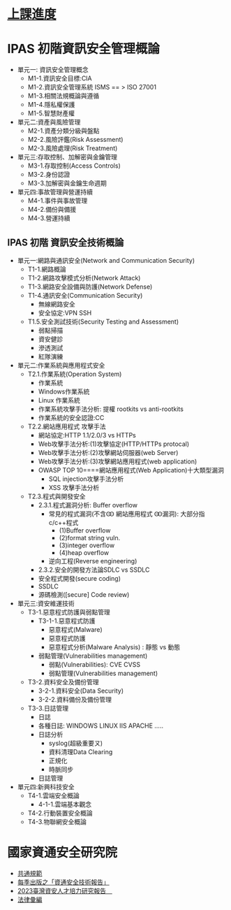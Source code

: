 # [上課進度](./上課進度.MD)
# IPAS 初階資訊安全管理概論
- 單元一: 資訊安全管理概念
  - M1-1.資訊安全目標:CIA
  - M1-2.資訊安全管理系統 ISMS == > ISO 27001
  - M1-3.相關法規概論與遵循
  - M1-4.隱私權保護
  - M1-5.智慧財產權
- 單元二:資產與風險管理
  - M2-1.資產分類分級與盤點
  - M2-2.風險評鑑(Risk Assessment)
  - M2-3.風險處理(Risk Treatment)
- 單元三:存取控制、加解密與金鑰管理
  - M3-1.存取控制(Access Controls)
  - M3-2.身份認證
  - M3-3.加解密與金鑰生命週期
- 單元四:事故管理與營運持續
  - M4-1.事件與事故管理
  - M4-2.備份與備援
  - M4-3.營運持續

## IPAS 初階 資訊安全技術概論
- 單元一:網路與通訊安全(Network and Communication Security)
  - T1-1.網路概論
  - T1-2.網路攻擊模式分析(Network Attack)
  - T1-3.網路安全設備與防護(Network Defense)
  - T1-4.通訊安全(Communication Security)
    - 無線網路安全
    - 安全協定:VPN SSH 
  - T1.5.安全測試技術(Security Testing and Assessment)
    - 弱點掃描
    - 資安健診
    - 滲透測試
    - 紅隊演練
- 單元二:作業系統與應用程式安全
  - T2.1.作業系統(Operation System)
    - 作業系統
    - Windows作業系統
    - Linux 作業系統
    - 作業系統攻擊手法分析: 提權  rootkits vs anti-rootkits
    - 作業系統的安全認證:CC
  - T2.2.網站應用程式 攻擊手法
    - 網站協定:HTTP 1.1/2.0/3 vs HTTPs
    - Web攻擊手法分析:(1)攻擊協定(HTTP/HTTPs protocal)
    - Web攻擊手法分析:(2)攻擊網站伺服器(web Server)
    - Web攻擊手法分析:(3)攻擊網站應用程式(web application)
    - OWASP TOP 10====網站應用程式(Web Application)十大類型漏洞
      - SQL injection攻擊手法分析
      - XSS 攻擊手法分析
  - T2.3.程式與開發安全
    - 2.3.1.程式漏洞分析: Buffer overflow
      - 常見的程式漏洞(不含Ꙭ 網站應用程式 Ꙭ漏洞): 大部分指c/c++程式
        - (1)Buffer overflow
        - (2)format string vuln.
        - (3)integer overflow
        - (4)heap overflow
      - 逆向工程(Reverse engineering)
    - 2.3.2.安全的開發方法論SDLC vs SSDLC
     - 安全程式開發(secure coding)
     - SSDLC
     - 源碼檢測([secure] Code review)
- 單元三:資安維運技術
  - T3-1.惡意程式防護與弱點管理
    - T3-1-1.惡意程式防護
      - 惡意程式(Malware)
      - 惡意程式防護
      - 惡意程式分析(Malware Analysis) : 靜態 vs 動態
    - 弱點管理(Vulnerabilities management)
      - 弱點(Vulnerabilities):  CVE CVSS
      - 弱點管理(Vulnerabilities management)
  - T3-2.資料安全及備份管理
    - 3-2-1.資料安全(Data Security)
    - 3-2-2.資料備份及備份管理
  - T3-3.日誌管理
    - 日誌
    - 各種日誌: WINDOWS LINUX IIS APACHE .....
    - 日誌分析
      - syslog(超級重要ㄡ)
      - 資料清理Data Clearing
      - 正規化
      - 時脈同步
    - 日誌管理   
- 單元四:新興科技安全
  - T4-1.雲端安全概論
    - 4-1-1.雲端基本觀念
  - T4-2.行動裝置安全概論
  - T4-3.物聯網安全概論



# 國家資通安全研究院
- [共通規範](https://www.nics.nat.gov.tw/cybersecurity_resources/reference_guide/Common_Standards/)
- [每季出版之「資通安全技術報告」](https://www.nics.nat.gov.tw/cybersecurity_resources/publications/Technical_Reports/)
- [2023臺灣資安人才培力研究報告 ](https://www.nics.nat.gov.tw/cybersecurity_resources/publications/Research_Reports/)
- [法律彙編](https://www.nics.nat.gov.tw/cybersecurity_resources/publications/Compilation_of_Laws/)

